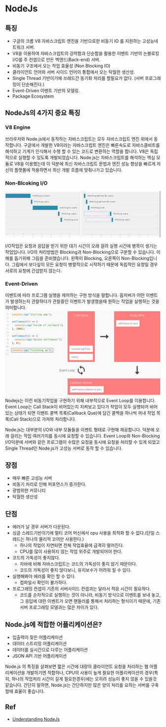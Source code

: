 # NodeJs

## 특징
- 구글의 크롬 V8 자바스크립트 엔진을 기반으로한 비동기 IO 를 지원하는 고성능네트워크 서버.
- V8을 이용하여 자바스크립트의 강력함과 단순함을 활용한 이벤트 기반의 논블로킹 I/O를 주 컨셉으로 만든 백엔드(Back-end)  서버.
- 비동기 구조에서 오는 작업 효율성 (Non Blocking IO)
- 클라이언트 언어와 서버 사이드 언어의 통합에서 오는 탁월한 생산성.
- Single Thread 기반이기에 쓰레드간 동기화 처리를 할필요가 없다. (서버 프로그래밍이 단순해진다.)
- Event-Driven 이벤트 기반의 모델링.
- Package Ecosystem 



## NodeJs의 4가지 중요 특징
### V8 Engine
브라우저와 Node.js에서 동작하는 자바스크립트는 모두 자바스크립트 엔진 위에서 동작합니다. 구글에서 개발한 V8이라는 자바스크립트 엔진은 빠른속도로 자바스클비트를 해석하고 기계가 인식해서 수행 할 수 있는 코드로 변환하는 역할을 합니다. V8은 독립적으로 실행할 수 있도록 개발되었습니다. Node.js는 자바스크립트를 해석하는 핵심 모듈로 V8을 이용했는데 이 덕분에 최신 자바스크립트 문법과 엔진 성능 향상을 빠르게 자신의 플랫폼에 적용하면서 최신 개발 흐름에 맞춰나가고 있습니다.

### Non-Blcoking I/O

![](/resource/img/nodeJs/whatIsNonBlocking.png)

I/O작업은 요청과 응답을 받기 위한 대기 시간이 오래 걸려 실행 시간에 병목이 생기는 작업입니다. I/O의 처리방법은 Blocking과 Non-Blocking으로 구분할 수 있습니다. 이해를 돕기위해 그림을 준비했습니다. 왼쪽이 Blocking, 오른쪽이 Non-Blocking입니다. 그림에서 보다싶이 모든 요청이 병렬적으로 시작하기 때문에 독립적인 요청일 경우 서로의 요청에 간섭받지 않는다.


### Event-Driven
이벤트에 따라 프로그램 실행을 제어하는 구현 방식을 말합니다. 옵저버가 어떤 이벤트가 발생하는지 관찰하다가 관찰중인 이벤트가 발생했을때 원하는 작업을 실행하는 것을 의미합니다.
![](/resource/img/nodeJs/nodeEventLoop.png)   
Nodejs는 이런 비동기작업을 구현하기 위해 내부적으로 Event Loop를 이용합니다. Event Loop는 Call Stack이 비어있는지 지켜보고 있다가 작업이 모두 실행되어 비어 있는 상태가 되면 이벤트 콜백 목록(Callback Que)에 담긴 콜백을 하나씩 꺼내 작업 목록(Call Stack)으로 가져와 처리합니다.  

Node.js는 대부분의 I/O와 내부 모듈들을 이벤트 형태로 구현해 제공합니다. 덕분에 오래 걸리는 작업 여러가지를 동시에 요청할 수 있습니다. Event Loop와 Non-Blocking I/O덕분에 서버와 같은 프로그램이 수많은 요청을 동시에 요청을 처리할 수 있게 되었고 Single Thread인 Node.js가 고성능 서버로 동작 할 수 있습니다.


##  장점
- 매우 빠른 고성능 서버
- 비동기 처리로 인해 퍼포먼스가 증가한다.
- 광범위한 커뮤니티
- 탁월한 생산성


## 단점 
- 에러가 날 경우 서버가 다운된다.
- 싱글 스레드기반이기에 멀티 코어 머신에서 cpu 사용을 최적화 할 수 없다.(단일 스레드는 하나의 물리적 코어만 사용한다.)
    - 하나의 작업이 지연되면 전체 작업효율에 급격히 떨어진다.
    - CPU를 많이 사용하지 않는 작업 위주로 개발되어야 한다. 
- 코드의 가독성이 좋지않다. 
    - 자바에 비해 자바스크립트는 코드의 가독성이 좋지 않기 때문이다.
    - 코드의 가독성이 좋지 않다보니, 유지보수가 어려워 질 수 있다.
- 실행해봐야 에러를 확인 할 수 있다.
    - 컴파일시 확인이 불가하다.
- 프로그래밍 컨셉이 기존의 서버사이드 컨셉과는 달라서 적응 시간이 필요하다. 
    - 코드를 순차적으로 실행하는 것이 아니라, 비동기 방식으로 이벤트를 보내 놓고, 그 응답에 대한 이벤트가 오면 핸들러를 통해서 처리하는 형식이기 때문에, 기존 서버 프로그래밍 모델과는 많은 차이가 있다.



## Node.js에 적합한 어플리케이션은?

- 입출력이 잦은 어플리케이션
- 데이터 스트리밍 어플리케이션
- 데이터를 실시간으로 다루는 어플리케이션
- JSON API 기반 어플리케이션  

Node.js 의 특징을 살펴보면 짧은 시간에 대량의 클라이언트 요청을 처리하는 웹 어플리케이션을 개발하기엔 적합하나, CPU의 사용이 높게 필요한 어플리케이션의 경우(특히, 하나의 작업처리 시간이 길게 필요한경우)에는 오히려 성능이 좋지 않을 수 있을것 같습니다.
간단히 말하면, Node.js는 간단하지만 많은 양의 처리를 요하는 서버를 구축할때 효율이 좋습니다.



## Ref
- [Understanding NodeJs](https://programmingsummaries.tistory.com/328?category=604662)
